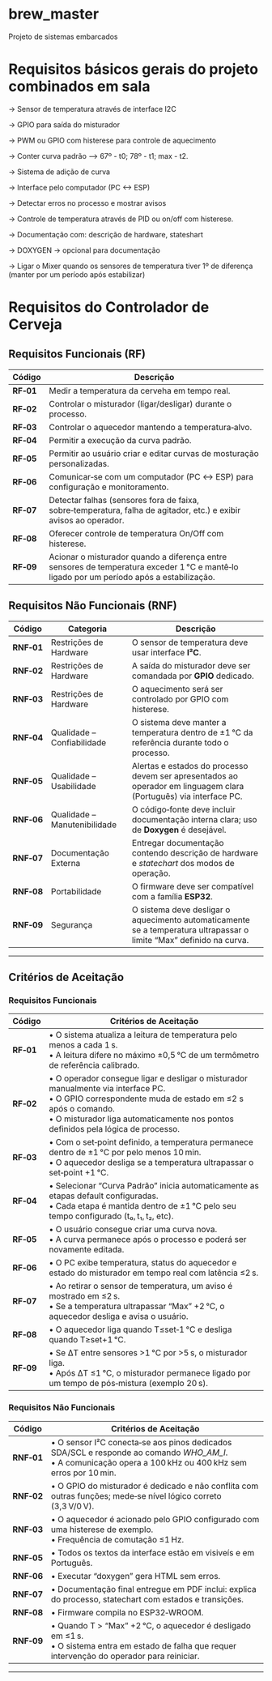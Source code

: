 # brew_master
Projeto de sistemas embarcados

# Requisitos básicos gerais do projeto combinados em sala
-> Sensor de temperatura através de interface I2C

-> GPIO para saída do misturador

-> PWM ou GPIO com histerese para controle de aquecimento

-> Conter curva padrão --> 67º - t0; 78º - t1; max - t2.

-> Sistema de adição de curva

-> Interface pelo computador (PC <-> ESP)

-> Detectar erros no processo e mostrar avisos

-> Controle de temperatura através de PID ou on/off com histerese.

-> Documentação com: descrição de hardware, stateshart

-> DOXYGEN -> opcional para documentação

-> Ligar o Mixer quando os sensores de temperatura tiver 1º de diferença (manter por um período após estabilizar)


# Requisitos do Controlador de Cerveja

## Requisitos Funcionais (RF)

| Código    | Descrição                                                                                                                                              |
| --------- | ------------------------------------------------------------------------------------------------------------------------------------------------------ |
| **RF‑01** | Medir a temperatura da cerveha em tempo real.                                                                                                          |
| **RF‑02** | Controlar o misturador (ligar/desligar) durante o processo.                                                                                            |
| **RF‑03** | Controlar o aquecedor mantendo a temperatura‑alvo.                                                                                                     |
| **RF‑04** | Permitir a execução da curva padrão.                                                                                                                   |
| **RF‑05** | Permitir ao usuário criar e editar curvas de mosturação personalizadas.                                                                                |
| **RF‑06** | Comunicar‑se com um computador (PC ↔ ESP) para configuração e monitoramento.                                                                           |
| **RF‑07** | Detectar falhas (sensores fora de faixa, sobre‑temperatura, falha de agitador, etc.) e exibir avisos ao operador.                                      |
| **RF‑08** | Oferecer controle de temperatura On/Off com histerese.                                                                                                 |
| **RF‑09** | Acionar o misturador quando a diferença entre sensores de temperatura exceder 1 °C e mantê‑lo ligado por um período após a estabilização.              |

## Requisitos Não Funcionais (RNF)

| Código     | Categoria                    | Descrição                                                                                                            |
| ---------- | ---------------------------- | -------------------------------------------------------------------------------------------------------------------- |
| **RNF‑01** | Restrições de Hardware       | O sensor de temperatura deve usar interface **I²C**.                                                                 |
| **RNF‑02** | Restrições de Hardware       | A saída do misturador deve ser comandada por **GPIO** dedicado.                                                      |
| **RNF‑03** | Restrições de Hardware       | O aquecimento será ser controlado por GPIO com histerese.                                                            |
| **RNF‑04** | Qualidade – Confiabilidade   | O sistema deve manter a temperatura dentro de ±1 °C da referência durante todo o processo.                           |
| **RNF‑05** | Qualidade – Usabilidade      | Alertas e estados do processo devem ser apresentados ao operador em linguagem clara (Português) via interface PC.    |
| **RNF‑06** | Qualidade – Manutenibilidade | O código‑fonte deve incluir documentação interna clara; uso de **Doxygen** é desejável.                              |
| **RNF‑07** | Documentação Externa         | Entregar documentação contendo descrição de hardware e *statechart* dos modos de operação.                           |
| **RNF‑08** | Portabilidade                | O firmware deve ser compatível com a família **ESP32**.                                                              |
| **RNF‑09** | Segurança                    | O sistema deve desligar o aquecimento automaticamente se a temperatura ultrapassar o limite “Max” definido na curva. |

---


## Critérios de Aceitação

### Requisitos Funcionais

| Código    | Critérios de Aceitação                                                                                                                                                                                                                      |
| --------- | ------------------------------------------------------------------------------------------------------------------------------------------------------------------------------------------------------------------------------------------- |
| **RF‑01** | • O sistema atualiza a leitura de temperatura pelo menos a cada 1 s.<br>• A leitura difere no máximo ±0,5 °C de um termômetro de referência calibrado.                                                                                      |
| **RF‑02** | • O operador consegue ligar e desligar o misturador manualmente via interface PC.<br>• O GPIO correspondente muda de estado em ≤2 s após o comando.<br>• O misturador liga automaticamente nos pontos definidos pela lógica de processo. |
| **RF‑03** | • Com o set‑point definido, a temperatura permanece dentro de ±1 °C por pelo menos 10 min.<br>• O aquecedor desliga se a temperatura ultrapassar o set‑point +1 °C.                                                                         |
| **RF‑04** | • Selecionar “Curva Padrão” inicia automaticamente as etapas default configuradas.<br>• Cada etapa é mantida dentro de ±1 °C pelo seu tempo configurado (t₀, t₁, t₂, etc).                                                                        |
| **RF‑05** | • O usuário consegue criar uma curva nova.<br>• A curva permanece após o processo e poderá ser novamente editada.                                       |
| **RF‑06** | • O PC exibe temperatura, status do aquecedor e estado do misturador em tempo real com latência ≤2 s.                                                    |
| **RF‑07** | • Ao retirar o sensor de temperatura, um aviso é mostrado em ≤2 s.<br>• Se a temperatura ultrapassar “Max” +2 °C, o aquecedor desliga e  avisa o usuário.                               |
| **RF‑08** | • O aquecedor liga quando T≤set‑1 °C e desliga quando T≥set+1 °C.                                                             |
| **RF‑09** | • Se ΔT entre sensores >1 °C por >5 s, o misturador liga.<br>• Após ΔT ≤1 °C, o misturador permanece ligado por um tempo de pós‑mistura (exemplo 20 s).                                                                          |

### Requisitos Não Funcionais

| Código     | Critérios de Aceitação                                                                                                                                                   |
| ---------- | ------------------------------------------------------------------------------------------------------------------------------------------------------------------------ |
| **RNF‑01** | • O sensor I²C conecta‑se aos pinos dedicados SDA/SCL e responde ao comando *WHO\_AM\_I*.<br>• A comunicação opera a 100 kHz ou 400 kHz sem erros por 10 min.      |
| **RNF‑02** | • O GPIO do misturador é dedicado e não conflita com outras funções; mede‑se nível lógico correto (3,3 V/0 V).                                                           |
| **RNF‑03** | • O aquecedor é acionado pelo GPIO configurado com uma histerese de exemplo.<br>• Frequência de comutação ≤1 Hz.                                                                                          |
| **RNF‑05** | • Todos os textos da interface estão em visiveís e em Português.  |
| **RNF‑06** | • Executar “doxygen” gera HTML sem erros.                                                             |
| **RNF‑07** | • Documentação final entregue em PDF inclui: explica do processo, statechart com estados e transições.                                                        |
| **RNF‑08** | • Firmware compila no ESP32‑WROOM.                                                    |
| **RNF‑09** | • Quando T > “Max” +2 °C, o aquecedor é desligado em ≤1 s.<br>• O sistema entra em estado de falha que requer intervenção do operador para reiniciar.                    |

---

